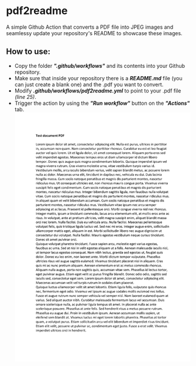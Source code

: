 # pdf2readme
A simple Github Action that converts a PDF file into JPEG images and seamlessy update your repository's README to showcase these images. 

## How to use:
- Copy the folder ***".github/workflows"*** and its contents into your Github repository.
- Make sure that inside your repository there is a ***README.md*** file (you can just create a blank one) and the .pdf you want to convert.
- Modify ***.github/workflows/pdf2readme.yml*** to point to your .pdf file *(line 25)*.
- Trigger the action by using the ***"Run workflow"*** button on the ***"Actions"*** tab.
![image](./converted_images/output-1.jpg)
